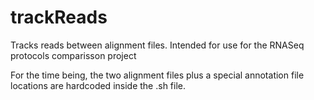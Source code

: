 # trackReads
Tracks reads between alignment files. Intended for use for the RNASeq protocols comparisson project

For the time being, the two alignment files plus a special annotation file locations are hardcoded inside the .sh file. 


